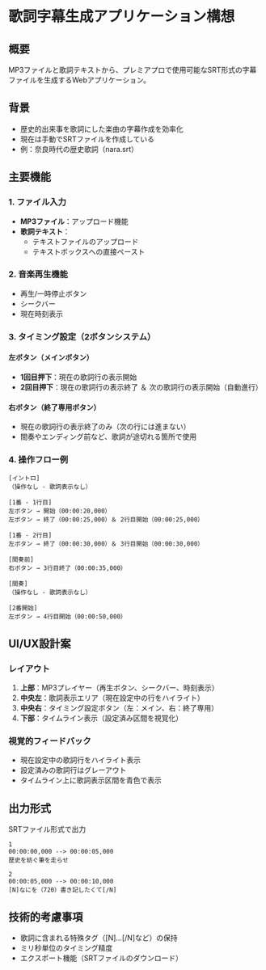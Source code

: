 # 歌詞字幕生成アプリケーション構想

## 概要
MP3ファイルと歌詞テキストから、プレミアプロで使用可能なSRT形式の字幕ファイルを生成するWebアプリケーション。

## 背景
- 歴史的出来事を歌詞にした楽曲の字幕作成を効率化
- 現在は手動でSRTファイルを作成している
- 例：奈良時代の歴史歌詞（nara.srt）

## 主要機能

### 1. ファイル入力
- **MP3ファイル**：アップロード機能
- **歌詞テキスト**：
  - テキストファイルのアップロード
  - テキストボックスへの直接ペースト

### 2. 音楽再生機能
- 再生/一時停止ボタン
- シークバー
- 現在時刻表示

### 3. タイミング設定（2ボタンシステム）

#### 左ボタン（メインボタン）
- **1回目押下**：現在の歌詞行の表示開始
- **2回目押下**：現在の歌詞行の表示終了 ＆ 次の歌詞行の表示開始（自動進行）

#### 右ボタン（終了専用ボタン）
- 現在の歌詞行の表示終了のみ（次の行には進まない）
- 間奏やエンディング前など、歌詞が途切れる箇所で使用

### 4. 操作フロー例
```
[イントロ]
（操作なし - 歌詞表示なし）

[1番 - 1行目]
左ボタン → 開始（00:00:20,000）
左ボタン → 終了（00:00:25,000）＆ 2行目開始（00:00:25,000）

[1番 - 2行目]  
左ボタン → 終了（00:00:30,000）＆ 3行目開始（00:00:30,000）

[間奏前]
右ボタン → 3行目終了（00:00:35,000）

[間奏]
（操作なし - 歌詞表示なし）

[2番開始]
左ボタン → 4行目開始（00:00:50,000）
```

## UI/UX設計案

### レイアウト
1. **上部**：MP3プレイヤー（再生ボタン、シークバー、時刻表示）
2. **中央左**：歌詞表示エリア（現在設定中の行をハイライト）
3. **中央右**：タイミング設定ボタン（左：メイン、右：終了専用）
4. **下部**：タイムライン表示（設定済み区間を視覚化）

### 視覚的フィードバック
- 現在設定中の歌詞行をハイライト表示
- 設定済みの歌詞行はグレーアウト
- タイムライン上に歌詞表示区間を青色で表示

## 出力形式
SRTファイル形式で出力
```
1
00:00:00,000 --> 00:00:05,000
歴史を紡ぐ筆を走らせ

2
00:00:05,000 --> 00:00:10,000
[N]なにを（720）書き記したくて[/N]
```

## 技術的考慮事項
- 歌詞に含まれる特殊タグ（[N]...[/N]など）の保持
- ミリ秒単位のタイミング精度
- エクスポート機能（SRTファイルのダウンロード）